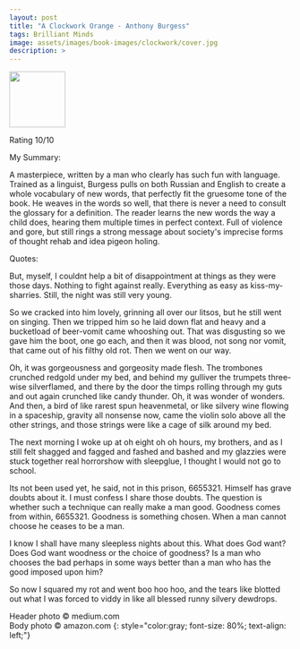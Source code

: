 ```yaml
---
layout: post
title: "A Clockwork Orange - Anthony Burgess"
tags: Brilliant Minds
image: assets/images/book-images/clockwork/cover.jpg
description: >
---
```


<img src="https://images-na.ssl-images-amazon.com/images/I/41Y5oe4rmlL._SX310_BO1,204,203,200_.jpg" width="100">

Rating 10/10

My Summary:

A masterpiece, written by a man who clearly has such fun with language. Trained as a linguist, Burgess pulls on both Russian and English to create a whole vocabulary of new words, that perfectly fit the gruesome tone of the book. He weaves in the words so well, that there is never a need to consult the glossary for a definition. The reader learns the new words the way a child does, hearing them multiple times in perfect context. Full of violence and gore, but still rings a strong message about society's imprecise forms of thought rehab and idea pigeon holing.

Quotes:

But, myself, I couldnt help a bit of disappointment at things as they were those days. Nothing to fight against really. Everything as easy as kiss-my-sharries. Still, the night was still very young.

So we cracked into him lovely, grinning all over our litsos, but he still went on singing. Then we tripped him so he laid down flat and heavy and a bucketload of beer-vomit came whooshing out. That was disgusting so we gave him the boot, one go each, and then it was blood, not song nor vomit, that came out of his filthy old rot. Then we went on our way.

Oh, it was gorgeousness and gorgeosity made flesh. The trombones crunched redgold under my bed, and behind my gulliver the trumpets three-wise silverflamed, and there by the door the timps rolling through my guts and out again crunched like candy thunder. Oh, it was wonder of wonders. And then, a bird of like rarest spun heavenmetal, or like silvery wine flowing in a spaceship, gravity all nonsense now, came the violin solo above all the other strings, and those strings were like a cage of silk around my bed.

The next morning I woke up at oh eight oh oh hours, my brothers, and as I still felt shagged and fagged and fashed and bashed and my glazzies were stuck together real horrorshow with sleepglue, I thought I would not go to school.

Its not been used yet, he said, not in this prison, 6655321. Himself has grave doubts about it. I must confess I share those doubts. The question is whether such a technique can really make a man good. Goodness comes from within, 6655321. Goodness is something chosen. When a man cannot choose he ceases to be a man.

I know I shall have many sleepless nights about this. What does God want? Does God want woodness or the choice of goodness? Is a man who chooses the bad perhaps in some ways better than a man who has the good imposed upon him?

So now I squared my rot and went boo hoo hoo, and the tears like blotted out what I was forced to viddy in like all blessed runny silvery dewdrops.

Header photo &copy; medium.com<br>
Body photo &copy; amazon.com
{: style="color:gray; font-size: 80%; text-align: left;"}
